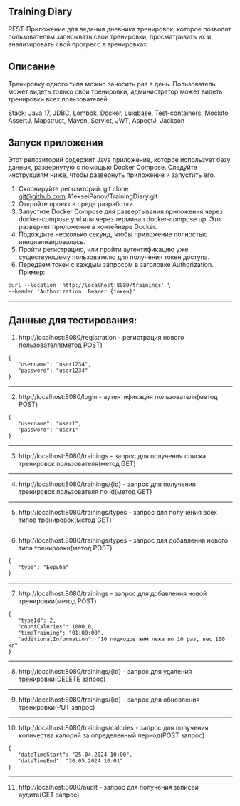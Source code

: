 Training Diary 
-----------------------------
REST-Приложение для ведения дневника тренировок, 
которое позволит пользователям записывать свои тренировки,
просматривать их и анализировать свой прогресс в тренировках.

## Описание
Тренировку одного типа можно заносить раз в день.
Пользователь может видеть только свои тренировки, 
администратор может видеть тренировки всех пользователей.

Stack: Java 17, JDBC, Lombok, Docker, Luiqbase, Test-containers, Mockito,
AssertJ, Mapstruct, Maven, Servlet, JWT, AspectJ, Jackson

## Запуск приложения
Этот репозиторий содержит Java приложение, 
которое использует базу данных, развернутую с помощью Docker Compose.
Следуйте инструкциям ниже, чтобы развернуть приложение и запустить его.

1. Склонируйте репозиторий:
   git clone git@github.com:A1ekseiPanov/TrainingDiary.git
2. Откройте проект в среде разработки.
3. Запустите Docker Compose для развертывания приложения
   через docker-compose.yml или через терминал docker-compose up. 
   Это развернет приложение в контейнере Docker.
4. Подождите несколько секунд, чтобы приложение полностью инициализировалась.
5. Пройти регистрацию, или пройти аутентификацию уже существующему пользователю для получения токен доступа.
6. Передаем токен с каждым запросом в заголовке Authorization. Пример:
```
curl --location 'http://localhost:8080/trainings' \
--header 'Authorization: Bearer {токен}'
```
-----------------------------
## Данные для тестирования:
1. http://localhost:8080/registration - регистрация нового пользователя(метод POST)
```
{
   "username": "user1234",
   "password": "user1234"
}
```
-----------------------------
2. http://localhost:8080/login - аутентификация пользователя(метод POST)
```
{
   "username": "user1",
   "password": "user1"
}
```
-----------------------------
3. http://localhost:8080/trainings - запрос для получения списка тренировок пользователя(метод GET)
_____________________________
4. http://localhost:8080/trainings/{id} - запрос для получения тренировок пользователя по id(метод GET)
_____________________________
5. http://localhost:8080/trainings/types - запрос для получения всех типов тренировок(метод GET)
-----------------------------
6. http://localhost:8080/trainings/types - запрос для добавления нового типа тренировки(метод POST)
```
{
   "type": "Борьба"
}
```
-----------------------------
7. http://localhost:8080/trainings - запрос для добавления новой тренировки(метод POST)
```
{
   "typeId": 2,
   "countCalories": 1000.0,
   "timeTraining": "01:00:00",
   "additionalInformation": "10 подходов жим лежа по 10 раз, вес 100 кг"
}
```
_____________________________
8. http://localhost:8080/trainings/{id} - запрос для удаления тренировки(DELETE запрос)
_____________________________
9. http://localhost:8080/trainings/{id} - запрос для обновления тренировки(PUT запрос) 
_____________________________
10. http://localhost:8080/trainings/calories - запрос для получения количества калорий за определенный период(POST запрос)
```
{
   "dateTimeStart": "25.04.2024 10:00",
   "dateTimeEnd": "30.05.2024 10:01"
}
```
_____________________________
11. http://localhost:8080/audit - запрос для получения записей аудита(GET запрос)